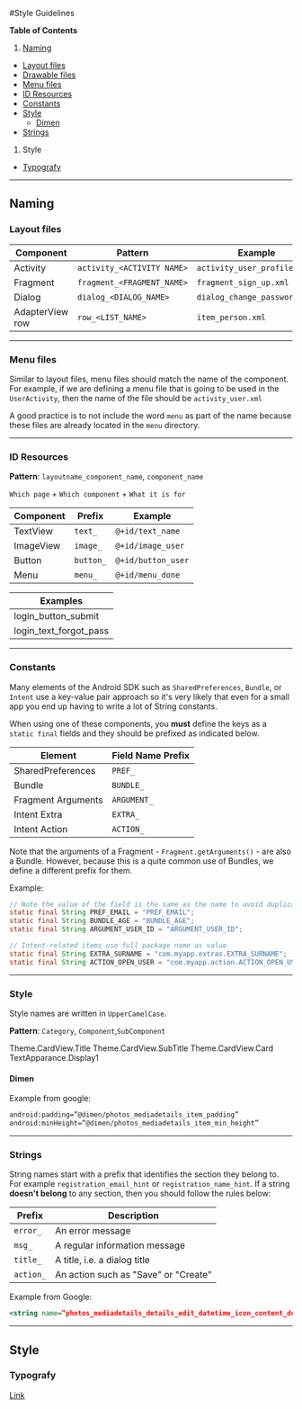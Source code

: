 #Style Guidelines

**Table of Contents**

1. [Naming](#naming)
 * [Layout files](#layout-files)
 * [Drawable files](https://github.com/ribot/android-guidelines/blob/master/project_and_code_guidelines.md#1221-drawable-files)
 * [Menu files](#menu-files)
 * [ID Resources](#id-resources)
 * [Constants](#constants)
 * [Style](#style)
    * [Dimen](#dimen)
 * [Strings](#strings)

1. Style
  - [Typografy](#typografy)

---

## Naming

### Layout files

| Component        | Pattern                     | Example                       |
| ---------------- | --------------------------- | ----------------------------- |
| Activity         | `activity_<ACTIVITY NAME>`  | `activity_user_profile.xml`   |
| Fragment         | `fragment_<FRAGMENT_NAME>`  | `fragment_sign_up.xml`        |
| Dialog           | `dialog_<DIALOG_NAME>`      | `dialog_change_password.xml`  |
| AdapterView row  | `row_<LIST_NAME>`           | `item_person.xml`             |

---
### Menu files

Similar to layout files, menu files should match the name of the component. For example, if we are defining a menu file that is going to be used in the `UserActivity`, then the name of the file should be `activity_user.xml`

A good practice is to not include the word `menu` as part of the name because these files are already located in the `menu` directory.

---

### ID Resources
**Pattern**: `layoutname_component_name`, `component_name`


`Which page` + `Which component` + `What it is for`

| Component  | Prefix     | Example             |
| ---------- | ---------- | ------------------- |
| TextView   | `text_`    | `@+id/text_name`    |
| ImageView  | `image_`   | `@+id/image_user`   |
| Button     | `button_`  | `@+id/button_user`  |
| Menu       | `menu_`    | `@+id/menu_done`    |

| Examples               |
| ---------------------- |
| login_button_submit    |
| login_text_forgot_pass |


---
### Constants

Many elements of the Android SDK such as `SharedPreferences`, `Bundle`, or `Intent` use a key-value pair approach so it's very likely that even for a small app you end up having to write a lot of String constants.

When using one of these components, you __must__ define the keys as a `static final` fields and they should be prefixed as indicated below.

| Element            | Field Name Prefix |
| -----------------  | ----------------- |
| SharedPreferences  | `PREF_`             |
| Bundle             | `BUNDLE_`           |
| Fragment Arguments | `ARGUMENT_`         |
| Intent Extra       | `EXTRA_`            |
| Intent Action      | `ACTION_`           |

Note that the arguments of a Fragment - `Fragment.getArguments()` - are also a Bundle. However, because this is a quite common use of Bundles, we define a different prefix for them.

Example:

```java
// Note the value of the field is the same as the name to avoid duplication issues
static final String PREF_EMAIL = "PREF_EMAIL";
static final String BUNDLE_AGE = "BUNDLE_AGE";
static final String ARGUMENT_USER_ID = "ARGUMENT_USER_ID";

// Intent-related items use full package name as value
static final String EXTRA_SURNAME = "com.myapp.extras.EXTRA_SURNAME";
static final String ACTION_OPEN_USER = "com.myapp.action.ACTION_OPEN_USER";
```


---
### Style
Style names are written  in `UpperCamelCase`.

**Pattern**: `Category`, `Component`,`SubComponent`

Theme.CardView.Title
Theme.CardView.SubTitle
Theme.CardView.Card
TextApparance.Display1

#### Dimen
Example from google:

```xml
android:padding=”@dimen/photos_mediadetails_item_padding” 
android:minHeight=”@dimen/photos_mediadetails_item_min_height”
```


---

### Strings
String names start with a prefix that identifies the section they belong to. 
For example `registration_email_hint` or `registration_name_hint`. 
If a string __doesn't belong__ to any section, then you should follow the rules below:


| Prefix             | Description                           |
| -----------------  | --------------------------------------|
| `error_`             | An error message                      |
| `msg_`               | A regular information message         |
| `title_`             | A title, i.e. a dialog title          |
| `action_`            | An action such as "Save" or "Create"  |


Example from Google:

```xml
<string name=”photos_mediadetails_details_edit_datetime_icon_content_description”>Edit icon to allow the user to edit the date/time of the media.</string>
```

---

## Style

### Typografy
[Link](http://stackoverflow.com/questions/12128331/how-to-change-fontfamily-of-textview-in-android)
